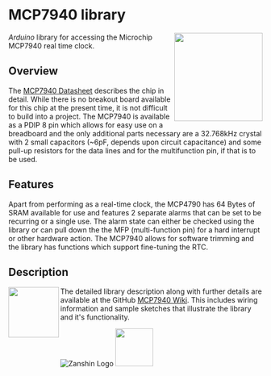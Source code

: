 # MCP7940 library
<img src="https://github.com/SV-Zanshin/MCP7940/blob/master/Images/MCP7940M-PDIP-8.png" width="175" align="right"/> *Arduino* library for accessing the Microchip MCP7940 real time clock.

## Overview
The [MCP7940 Datasheet](http://ww1.microchip.com/downloads/en/DeviceDoc/20002292B.pdf) describes the chip in detail. While there is no breakout board available for this chip at the present time, it is not difficult to build into a project. The MCP7940 is available as a PDIP 8 pin which allows for easy use on a breadboard and the only additional parts necessary are a 32.768kHz crystal with 2 small capacitors (~6pF, depends upon circuit capacitance) and some pull-up resistors for the data lines and for the multifunction pin, if that is to be used.

## Features
Apart from performing as a real-time clock, the MCP4790 has 64 Bytes of SRAM available for use and features 2 separate alarms that can be set to be recurring or a single use. The alarm state can either be checked using the library or can pull down the the MFP (multi-function pin) for a hard interrupt or other hardware action.
The MCP7940 allows for software trimming and the library has functions which support fine-tuning the RTC.

## Description
<img src="https://github.com/SV-Zanshin/MCP7940/blob/master/Images/MCP7940_bb.png" width="100px" align="left" /> The detailed library description along with further details are available at the GitHub [MCP7940 Wiki](https://github.com/SV-Zanshin/MCP7940/wiki). This includes wiring information and sample sketches that illustrate the library and it's functionality.

![Zanshin Logo](https://www.sv-zanshin.com/r/images/site/gif/zanshinkanjitiny.gif) <img src="https://www.sv-zanshin.com/r/images/site/gif/zanshintext.gif" width="75"/>
